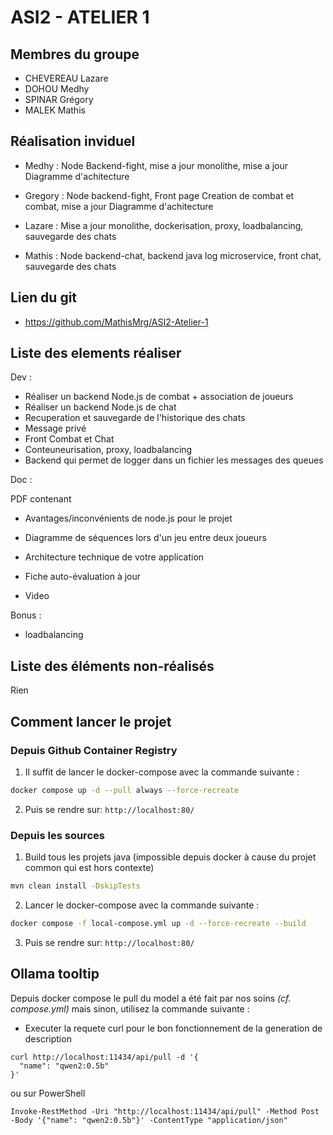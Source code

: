 # ASI2 - ATELIER 1

## Membres du groupe
- CHEVEREAU Lazare
- DOHOU Medhy
- SPINAR Grégory
- MALEK Mathis

## Réalisation inviduel

- Medhy : Node Backend-fight, mise a jour monolithe, mise a jour Diagramme d'achitecture

- Gregory : Node backend-fight, Front page Creation de combat et combat, mise a jour Diagramme d'achitecture

- Lazare : Mise a jour monolithe, dockerisation, proxy, loadbalancing, sauvegarde des chats

- Mathis : Node backend-chat, backend java log microservice, front chat, sauvegarde des chats

## Lien du git

- https://github.com/MathisMrg/ASI2-Atelier-1

## Liste des elements réaliser

Dev :
- Réaliser un backend Node.js de combat + association de joueurs
- Réaliser un backend Node.js de chat
- Recuperation et sauvegarde de l'historique des chats
- Message privé
- Front Combat et Chat
- Conteuneurisation, proxy, loadbalancing
- Backend qui permet de logger dans un fichier les messages des queues

Doc :

PDF contenant 
- Avantages/inconvénients de node.js pour le projet
- Diagramme de séquences lors d'un jeu entre deux joueurs
- Architecture technique de votre application

- Fiche auto-évaluation à jour 
- Video

Bonus :
- loadbalancing

## Liste des éléments non-réalisés

Rien

## Comment lancer le projet

### Depuis Github Container Registry
1. Il suffit de lancer le docker-compose avec la commande suivante :
```bash
docker compose up -d --pull always --force-recreate
```
2. Puis se rendre sur: `http://localhost:80/`

### Depuis les sources
1. Build tous les projets java (impossible depuis docker à cause du projet common qui est hors contexte)
```bash
mvn clean install -DskipTests
```
2. Lancer le docker-compose avec la commande suivante :
```bash
docker compose -f local-compose.yml up -d --force-recreate --build
```
3. Puis se rendre sur: `http://localhost:80/`

## Ollama tooltip

Depuis docker compose le pull du model a été fait par nos soins *(cf. compose.yml)* mais sinon, utilisez la commande suivante :


- Executer la requete curl pour le bon fonctionnement de la generation de description
```
curl http://localhost:11434/api/pull -d '{
  "name": "qwen2:0.5b"
}'
```

ou sur PowerShell

```
Invoke-RestMethod -Uri "http://localhost:11434/api/pull" -Method Post -Body '{"name": "qwen2:0.5b"}' -ContentType "application/json"
```